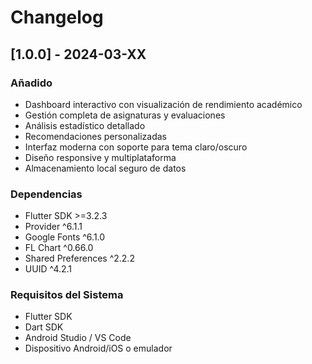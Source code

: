 # Changelog

## [1.0.0] - 2024-03-XX

### Añadido
- Dashboard interactivo con visualización de rendimiento académico
- Gestión completa de asignaturas y evaluaciones
- Análisis estadístico detallado
- Recomendaciones personalizadas
- Interfaz moderna con soporte para tema claro/oscuro
- Diseño responsive y multiplataforma
- Almacenamiento local seguro de datos

### Dependencias
- Flutter SDK >=3.2.3
- Provider ^6.1.1
- Google Fonts ^6.1.0
- FL Chart ^0.66.0
- Shared Preferences ^2.2.2
- UUID ^4.2.1

### Requisitos del Sistema
- Flutter SDK
- Dart SDK
- Android Studio / VS Code
- Dispositivo Android/iOS o emulador 